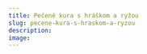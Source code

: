 ```yaml
---
title: Pečené kura s hráškom a ryžou
slug: pecene-kura-s-hraskom-a-ryzou
description: 
image: 
---
```


